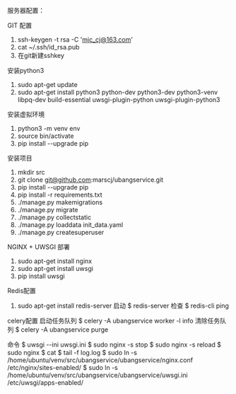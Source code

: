 服务器配置：

GIT 配置
1. ssh-keygen -t rsa -C 'mjc_cj@163.com'
2. cat ~/.ssh/id_rsa.pub
3. 在git新建sshkey

安装python3
1. sudo apt-get update
2. sudo apt-get install python3 python-dev python3-dev python3-venv libpq-dev build-essential uwsgi-plugin-python uwsgi-plugin-python3 

安装虚拟环境
1. python3 -m venv env
2. source bin/activate
3. pip install --upgrade pip

安装项目
1. mkdir src
2. git clone git@github.com:marscj/ubangservice.git
3. pip install --upgrade pip
4. pip install -r requirements.txt
5. ./manage.py makemigrations
6. ./manage.py migrate
7. ./manage.py collectstatic
8. ./manage.py loaddata init_data.yaml
9. ./manage.py createsuperuser

NGINX + UWSGI 部署
1. sudo apt-get install nginx
2. sudo apt-get install uwsgi
3. pip install uwsgi

Redis配置
1. sudo apt-get install redis-server
启动
$ redis-server
检查
$ redis-cli ping  

celery配置
启动任务队列
$ celery -A ubangservice worker -l info 
清除任务队列
$ celery -A ubangservice purge

命令
$ uwsgi --ini uwsgi.ini
$ sudo nginx -s stop
$ sudo nginx -s reload
$ sudo nginx 
$ cat 
$ tail -f log.log
$ sudo ln -s /home/ubuntu/venv/src/ubangservice/ubangservice/nginx.conf /etc/nginx/sites-enabled/
$ sudo ln -s /home/ubuntu/venv/src/ubangservice/ubangservice/uwsgi.ini /etc/uwsgi/apps-enabled/


